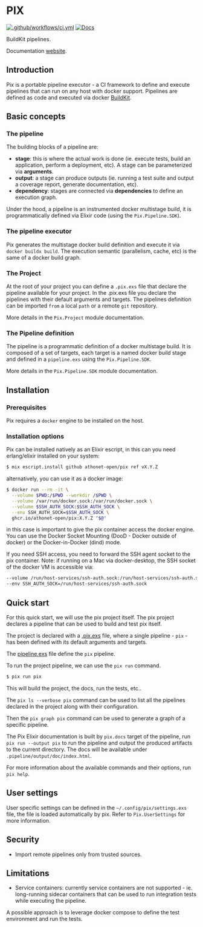# PIX

[![.github/workflows/ci.yml](https://github.com/athonet-open/pix/actions/workflows/ci.yml/badge.svg)](https://github.com/athonet-open/pix/actions/workflows/ci.yml) [![Docs](https://img.shields.io/badge/docs-latest-green.svg)](https://athonet-open.github.io/pix)

BuildKit pipelines.

Documentation [website](https://athonet-open.github.io/pix).

## Introduction

Pix is a portable pipeline executor - a CI framework to define and execute pipelines that can run on any host with docker support.
Pipelines are defined as code and executed via docker [BuildKit](https://github.com/moby/buildkit).

## Basic concepts

### The pipeline

The building blocks of a pipeline are:
- **stage**: this is where the actual work is done (ie. execute tests, build an application, perform a deployment, etc). A stage can be parameterized via **arguments**.
- **output**: a stage can produce outputs (ie. running a test suite and output a coverage report, generate documentation, etc).
- **dependency**: stages are connected via **dependencies** to define an execution graph.

Under the hood, a pipeline is an instrumented docker multistage build, it is programmatically defined via Elixir code (using the `Pix.Pipeline.SDK`).

### The pipeline executor

Pix generates the multistage docker build definition and execute it via `docker buildx build`.
The execution semantic (parallelism, cache, etc) is the same of a docker build graph.

### The Project

At the root of your project you can define a `.pix.exs` file that declare the pipeline available for your project.
In the .pix.exs file you declare the pipelines with their default arguments and targets.
The pipelines definition can be imported `from` a local `path` or a remote `git` repository.

More details in the `Pix.Project` module documentation.

### The Pipeline definition

The pipeline is a programmatic definition of a docker multistage build.
It is composed of a set of targets, each target is a named docker build stage and defined in a `pipeline.exs` using the `Pix.Pipeline.SDK`.

More details in the `Pix.Pipeline.SDK` module documentation.

## Installation

### Prerequisites

Pix requires a `docker` engine to be installed on the host.

### Installation options

Pix can be installed natively as an Elixir escript, in this can you need erlang/elixir installed on your system:

```bash
$ mix escript.install github athonet-open/pix ref vX.Y.Z
```

alternatively, you can use it as a docker image:

```bash
$ docker run --rm -it \
  --volume $PWD:/$PWD --workdir /$PWD \
  --volume /var/run/docker.sock:/var/run/docker.sock \
  --volume $SSH_AUTH_SOCK:$SSH_AUTH_SOCK \
  --env SSH_AUTH_SOCK=$SSH_AUTH_SOCK \
  ghcr.io/athonet-open/pix:X.Y.Z "$@"
```

in this case is important to give the pix container access the docker engine.
You can use the Docker Socket Mounting (DooD - Docker outside of docker) or the Docker-in-Docker (dind) mode.

If you need SSH access, you need to forward the SSH agent socket to the pix container.
Note: if running on a Mac via docker-desktop, the SSH socket of the docker VM is accessible via:

```bash
--volume /run/host-services/ssh-auth.sock:/run/host-services/ssh-auth.sock \
--env SSH_AUTH_SOCK=/run/host-services/ssh-auth.sock
```

## Quick start

For this quick start, we will use the pix project itself.
The pix project declares a pipeline that can be used to build and test pix itself.

The project is declared with a [.pix.exs](https://github.com/athonet-open/pix/blob/main/.pix.exs) file, where a single pipeline - `pix` - has been defined with its default arguments and targets.

The [pipeline.exs](https://github.com/athonet-open/pix/blob/main/pipeline.exs) file define the `pix` pipeline.

To run the project pipeline, we can use the `pix run` command.

```bash
$ pix run pix
```

This will build the project, the docs, run the tests, etc..

The `pix ls --verbose pix` command can be used to list all the pipelines declared in the project along with their configuration.

Then the `pix graph pix` command can be used to generate a graph of a specific pipeline.

The Pix Elixir documentation is built by `pix.docs` target of the pipeline, run `pix run --output pix` to run the pipeline and output the produced artifacts to the current directory. The docs will be available under `.pipeline/output/doc/index.html`.

For more information about the available commands and their options, run `pix help`.

## User settings

User specific settings can be defined in the `~/.config/pix/settings.exs` file, the file is loaded automatically by pix.
Refer to `Pix.UserSettings` for more information.

## Security

- Import remote pipelines only from trusted sources.

## Limitations

- Service containers: currently service containers are not supported - ie. long-running sidecar containers that can be used to run integration tests while executing the pipeline.

A possible approach is to leverage docker compose to define the test environment and run the tests.

